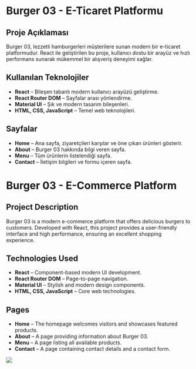 # Burger 03 - E-Ticaret Platformu

## Proje Açıklaması
Burger 03, lezzetli hamburgerleri müşterilere sunan modern bir e-ticaret platformudur. React ile geliştirilen bu proje, kullanıcı dostu bir arayüz ve hızlı performans sunarak mükemmel bir alışveriş deneyimi sağlar.

## Kullanılan Teknolojiler
- **React** – Bileşen tabanlı modern kullanıcı arayüzü geliştirme.
- **React Router DOM** – Sayfalar arası yönlendirme.
- **Material UI** – Şık ve modern tasarım bileşenleri.
- **HTML, CSS, JavaScript** – Temel web teknolojileri.

## Sayfalar
- **Home** – Ana sayfa, ziyaretçileri karşılar ve öne çıkan ürünleri gösterir.
- **About** – Burger 03 hakkında bilgi veren sayfa.
- **Menu** – Tüm ürünlerin listelendiği sayfa.
- **Contact** – İletişim bilgileri ve formu içeren sayfa.

# Burger 03 - E-Commerce Platform

## Project Description
Burger 03 is a modern e-commerce platform that offers delicious burgers to customers. Developed with React, this project provides a user-friendly interface and high performance, ensuring an excellent shopping experience.

## Technologies Used
- **React** – Component-based modern UI development.
- **React Router DOM** – Page-to-page navigation.
- **Material UI** – Stylish and modern design components.
- **HTML, CSS, JavaScript** – Core web technologies.

## Pages
- **Home** – The homepage welcomes visitors and showcases featured products.
- **About** – A page providing information about Burger 03.
- **Menu** – A page listing all available products.
- **Contact** – A page containing contact details and a contact form.


![](https://github.com/Rasime-Dumlupunar/restaurant/blob/main/restaruant.gif)

